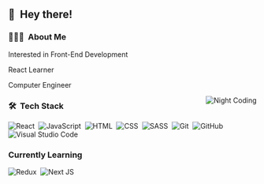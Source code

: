 
## 👋 &nbsp;Hey there!

### 👨🏻‍💻 &nbsp;About Me

<p>Interested in Front-End Development</p>
<p>React Learner</p>
<p>Computer Engineer</p>



<img alt="Night Coding" src="https://i.ibb.co/8zJYqRW/Night-Coding.gif" align="right"/>

### 🛠 &nbsp;Tech Stack

![React](https://img.shields.io/badge/-React-05122A?style=flat&logo=react)&nbsp;
![JavaScript](https://img.shields.io/badge/-JavaScript-05122A?style=flat&logo=javascript)&nbsp;
![HTML](https://img.shields.io/badge/-HTML-05122A?style=flat&logo=HTML5)&nbsp;
![CSS](https://img.shields.io/badge/-CSS-05122A?style=flat&logo=CSS3&logoColor=1572B6)&nbsp;
![SASS](https://img.shields.io/badge/-SASS-05122A?style=flat&logo=sass)&nbsp;
![Git](https://img.shields.io/badge/-Git-05122A?style=flat&logo=git)&nbsp;
![GitHub](https://img.shields.io/badge/-GitHub-05122A?style=flat&logo=github)&nbsp;
![Visual Studio Code](https://img.shields.io/badge/-Visual%20Studio%20Code-05122A?style=flat&logo=visual-studio-code&logoColor=007ACC)&nbsp;

### Currently Learning
![Redux](https://img.shields.io/badge/-Redux-05122A?style=flat&logo=redux)&nbsp;
![Next JS](https://img.shields.io/badge/-Next-05122A?style=flat&logo=next.js)&nbsp;
